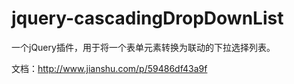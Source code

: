 # jquery-cascadingDropDownList
一个jQuery插件，用于将一个表单元素转换为联动的下拉选择列表。

文档：http://www.jianshu.com/p/59486df43a9f
